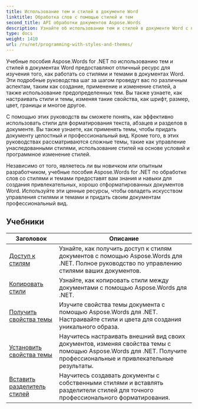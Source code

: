 ```yaml
---
title: Использование тем и стилей в документе Word
linktitle: Обработка слов с помощью стилей и тем
second_title: API обработки документов Aspose.Words
description: Узнайте об использовании тем и стилей в документе Word с помощью Aspose.Words для .NET. Узнайте, как создавать, применять и настраивать стили и темы в документах Word, с помощью пошаговых руководств и примеров кода C#.
type: docs
weight: 1410
url: /ru/net/programming-with-styles-and-themes/
---
```

Учебные пособия Aspose.Words for .NET по использованию тем и стилей в документах Word предоставляют отличный ресурс для изучения того, как работать со стилями и темами в документах Word. Эти подробные руководства шаг за шагом проведут вас по различным аспектам, таким как создание, применение и изменение стилей, а также использование предопределенных тем. Вы также узнаете, как настраивать стили и темы, изменяя такие свойства, как шрифт, размер, цвет, границы и многое другое.

С помощью этих руководств вы сможете понять, как эффективно использовать стили для форматирования текста, абзацев и разделов в документе. Вы также узнаете, как применять темы, чтобы придать документу целостный и профессиональный вид. Кроме того, в этих руководствах рассматриваются сложные темы, такие как управление унаследованными стилями, использование стилей на основе условий и программное изменение стилей.

Независимо от того, являетесь ли вы новичком или опытным разработчиком, учебные пособия Aspose.Words for .NET по обработке слов со стилями и темами предоставят вам знания и навыки для создания привлекательных, хорошо отформатированных документов Word. Используйте эти ценные ресурсы, чтобы овладеть искусством управления стилями и темами и придать своим документам профессиональный вид.

 ## Учебники
| Заголовок | Описание |
| --- | --- |
| [Доступ к стилям](./access-styles/) | Узнайте, как получить доступ к стилям документов с помощью Aspose.Words для .NET. Полное руководство по управлению стилями ваших документов. |
| [Копировать стили](./copy-styles/) | Узнайте, как копировать стили между документами с помощью Aspose.Words для .NET. |
| [Получить свойства темы](./get-theme-properties/) | Изучите свойства темы документа с помощью Aspose.Words для .NET. Настраивайте стили и цвета для создания уникального образа. |
| [Установить свойства темы](./set-theme-properties/) | Научитесь настраивать внешний вид своих документов, изменяя свойства темы с помощью Aspose.Words для .NET. Получите профессиональные и привлекательные результаты. |
| [Вставить разделитель стилей](./insert-style-separator/) | Научитесь создавать документы с собственными стилями и вставлять разделители стилей для точного профессионального форматирования. |